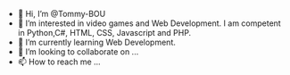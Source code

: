 - 👋 Hi, I’m @Tommy-BOU
- 👀 I’m interested in video games and Web Development. I am competent in Python,C#, HTML, CSS, Javascript and PHP.
- 🌱 I’m currently learning Web Development.
- 💞️ I’m looking to collaborate on ...
- 📫 How to reach me ...
